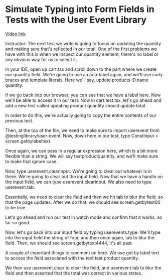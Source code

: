 # Simulate Typing into Form Fields in Tests with the User Event Library

[Video link](https://www.egghead.io/lessons/redux-simulate-typing-into-form-fields-in-tests-with-the-user-event-library?pl=confidently-testing-redux-applications-with-jest-typescript-16e17d9b)



Instructor: The next test we write is going to focus on updating the quantity and making sure that's reflected in our total. One of the first problems we have with this is when we inspect our quantity element, there's no label or any obvious way for us to select it.

In your IDE, open up cart.tsx and scroll down to the part where we create our quantity field. We're going to use an aria-label again, and we'll use curly braces and template literals. Here we'll say, update products ID.name quantity.

If we go back into our browser, you can see that we have a label here. Now we'll be able to access it in our test. Now in cart.test.tsx, let's go ahead and add a new test called updating product quantity should update total.

In order to do this, we're actually going to copy the entire contents of our previous test.

Then, at the top of the file, we need to make sure to import userevent from @testinglibrary/user-event. Now, down here in our test, type ConstInput = screen.getbylabeltext.

Once again, we can pass in a regular expression here, which is a bit more flexible than a string. We will say testproductquantity, and we'll make sure to make that ignore case.

Now, type userevent.clearinput. We're going to clear out whatever is in there. We're going to clear out the input field. Now that we have a handle on the input field, we can type userevent.clearinput. We also need to type userevent.tab.

Essentially, we need to clear the field and then we hit tab to blur the field, so that the page updates. After we do that, we should see screen.getbytext00 to be true.

Let's go ahead and run our test in watch mode and confirm that it works, so far so good.

Now, let's go back into our input field by typing userevents.type. We'll type into the input field the string of four, and then once again, tab to blur the field. Then, we should see screen.getbytext4444, it's all past.

A couple of important things to comment on here. We use get by label text to access the field associated with the text test product quantity.

We then use userevent.clear to clear the field, and userevent.tab to blur the field and then asserted that the total was correct in various states.
